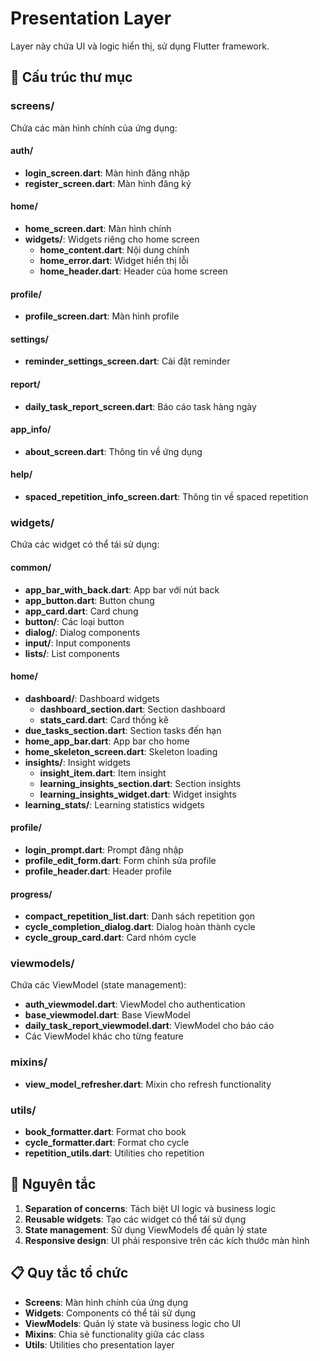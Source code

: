 # Presentation Layer

Layer này chứa UI và logic hiển thị, sử dụng Flutter framework.

## 📁 Cấu trúc thư mục

### screens/
Chứa các màn hình chính của ứng dụng:

#### auth/
- **login_screen.dart**: Màn hình đăng nhập
- **register_screen.dart**: Màn hình đăng ký

#### home/
- **home_screen.dart**: Màn hình chính
- **widgets/**: Widgets riêng cho home screen
  - **home_content.dart**: Nội dung chính
  - **home_error.dart**: Widget hiển thị lỗi
  - **home_header.dart**: Header của home screen

#### profile/
- **profile_screen.dart**: Màn hình profile

#### settings/
- **reminder_settings_screen.dart**: Cài đặt reminder

#### report/
- **daily_task_report_screen.dart**: Báo cáo task hàng ngày

#### app_info/
- **about_screen.dart**: Thông tin về ứng dụng

#### help/
- **spaced_repetition_info_screen.dart**: Thông tin về spaced repetition

### widgets/
Chứa các widget có thể tái sử dụng:

#### common/
- **app_bar_with_back.dart**: App bar với nút back
- **app_button.dart**: Button chung
- **app_card.dart**: Card chung
- **button/**: Các loại button
- **dialog/**: Dialog components
- **input/**: Input components
- **lists/**: List components

#### home/
- **dashboard/**: Dashboard widgets
  - **dashboard_section.dart**: Section dashboard
  - **stats_card.dart**: Card thống kê
- **due_tasks_section.dart**: Section tasks đến hạn
- **home_app_bar.dart**: App bar cho home
- **home_skeleton_screen.dart**: Skeleton loading
- **insights/**: Insight widgets
  - **insight_item.dart**: Item insight
  - **learning_insights_section.dart**: Section insights
  - **learning_insights_widget.dart**: Widget insights
- **learning_stats/**: Learning statistics widgets

#### profile/
- **login_prompt.dart**: Prompt đăng nhập
- **profile_edit_form.dart**: Form chỉnh sửa profile
- **profile_header.dart**: Header profile

#### progress/
- **compact_repetition_list.dart**: Danh sách repetition gọn
- **cycle_completion_dialog.dart**: Dialog hoàn thành cycle
- **cycle_group_card.dart**: Card nhóm cycle

### viewmodels/
Chứa các ViewModel (state management):
- **auth_viewmodel.dart**: ViewModel cho authentication
- **base_viewmodel.dart**: Base ViewModel
- **daily_task_report_viewmodel.dart**: ViewModel cho báo cáo
- Các ViewModel khác cho từng feature

### mixins/
- **view_model_refresher.dart**: Mixin cho refresh functionality

### utils/
- **book_formatter.dart**: Format cho book
- **cycle_formatter.dart**: Format cho cycle
- **repetition_utils.dart**: Utilities cho repetition

## 🔧 Nguyên tắc

1. **Separation of concerns**: Tách biệt UI logic và business logic
2. **Reusable widgets**: Tạo các widget có thể tái sử dụng
3. **State management**: Sử dụng ViewModels để quản lý state
4. **Responsive design**: UI phải responsive trên các kích thước màn hình

## 📋 Quy tắc tổ chức

- **Screens**: Màn hình chính của ứng dụng
- **Widgets**: Components có thể tái sử dụng
- **ViewModels**: Quản lý state và business logic cho UI
- **Mixins**: Chia sẻ functionality giữa các class
- **Utils**: Utilities cho presentation layer

